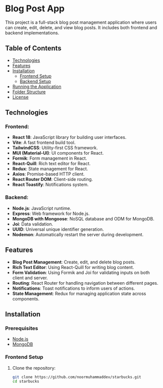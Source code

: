 # Blog Post App

This project is a full-stack blog post management application where users can create, edit, delete, and view blog posts. It includes both frontend and backend implementations.

## Table of Contents
- [Technologies](#technologies)
- [Features](#features)
- [Installation](#installation)
  - [Frontend Setup](#frontend-setup)
  - [Backend Setup](#backend-setup)
- [Running the Application](#running-the-application)
- [Folder Structure](#folder-structure)
- [License](#license)

## Technologies

### Frontend:
- **React 18**: JavaScript library for building user interfaces.
- **Vite**: A fast frontend build tool.
- **TailwindCSS**: Utility-first CSS framework.
- **MUI (Material-UI)**: UI components for React.
- **Formik**: Form management in React.
- **React-Quill**: Rich text editor for React.
- **Redux**: State management for React.
- **Axios**: Promise-based HTTP client.
- **React Router DOM**: Client-side routing.
- **React Toastify**: Notifications system.

### Backend:
- **Node.js**: JavaScript runtime.
- **Express**: Web framework for Node.js.
- **MongoDB with Mongoose**: NoSQL database and ODM for MongoDB.
- **Joi**: Data validation.
- **UUID**: Universal unique identifier generation.
- **Nodemon**: Automatically restart the server during development.

## Features
- **Blog Post Management**: Create, edit, and delete blog posts.
- **Rich Text Editor**: Using React-Quill for writing blog content.
- **Form Validation**: Using Formik and Joi for validating inputs on both client and server.
- **Routing**: React Router for handling navigation between different pages.
- **Notifications**: Toast notifications to inform users of actions.
- **State Management**: Redux for managing application state across components.

## Installation

### Prerequisites
- [Node.js](https://nodejs.org/)
- [MongoDB](https://www.mongodb.com/)
  
### Frontend Setup

1. Clone the repository:
   ```bash
   git clone https://github.com/noormuhammaddev/starbucks.git
   cd starbucks

